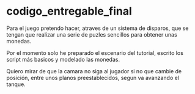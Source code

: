 # codigo_entregable_final

Para el juego pretendo hacer, atraves de un sistema de disparos, que se tengan que realizar una serie de puzles sencillos para obtener unas monedas.

Por el momento solo he preparado el escenario del tutorial, escrito los script más basicos y modelado las monedas.

Quiero mirar de que la camara no siga al jugador si no que cambie de posición, entre unos planos preestablecidos, segun va avanzando el tanque.
